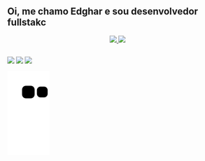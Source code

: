 ## Oi, me chamo Edghar e sou desenvolvedor fullstakc
<div align="center">
  <a href="https://github.com/Edgharr">
  <img height="180em" src="https://github-readme-stats.vercel.app/api?username=Edgharr&show_icons=true&theme=tokyonight&include_all_commits=true&count_private=true"/>
  <img height="180em" src="https://github-readme-stats.vercel.app/api/top-langs/?username=Edgharr&layout=compact&langs_count=7&theme=tokyonight"/>
</div>

  ##
 
<div> 
  <a href="https://www.instagram.com/ed.gharrd/" target="_blank"><img src="https://img.shields.io/badge/-Instagram-%23E4405F?style=for-the-badge&logo=instagram&logoColor=white" target="_blank"></a>
  <a href = "mailto:silvaedghar@gmail.com"><img src="https://img.shields.io/badge/-Gmail-%23333?style=for-the-badge&logo=gmail&logoColor=white" target="_blank"></a>
  <a href="https://linkedin.com/in/edghar-péricles-b519491b4" target="_blank"><img src="https://img.shields.io/badge/-LinkedIn-%230077B5?style=for-the-badge&logo=linkedin&logoColor=white" target="_blank"></a> 
 
  ![Snake animation](https://github.com/Edgharr/Edgharr/blob/output/github-contribution-grid-snake.svg)
 
</div
